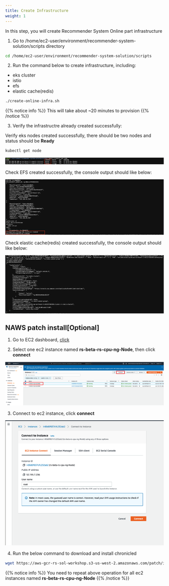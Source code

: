 ```yaml
---
title: Create Infrastructure
weight: 1
---
```


In this step, you will create Recommender System Online part infrastructure

1. Go to /home/ec2-user/environment/recommender-system-solution/scripts directory

```sh
cd /home/ec2-user/environment/recommender-system-solution/scripts
```

2. Run the command below to create infrastructure, including:
- eks cluster
- istio
- efs
- elastic cache(redis)

```sh
./create-online-infra.sh
```

{{% notice info %}}
This will take about ~20 minutes to provision
{{% /notice %}}

3. Verify the infrastructre already created successfully:

Verify eks nodes created successfully, there should be two nodes and status should be **Ready**
```sh
kubectl get node
```
![Verify EKS nodes](/images/check-eks-nodes.png)

Check EFS created successfully, the console output should like below:

![Verify EKS nodes](/images/check-efs.png)

Check elastic cache(redis) created successfully, the console output should like below:

![Verify EKS nodes](/images/check-redis.png)

## NAWS patch install[Optional]
1. Go to EC2 dashboard, [click](https://ap-northeast-1.console.aws.amazon.com/ec2/v2/home?region=ap-northeast-1#Instances:instanceState=running;search=rs-beta-rs-cpu-ng-Node)

2. Select one ec2 instance named **rs-beta-rs-cpu-ng-Node**, then click **connect**

![EC2 Dashboard](/images/ec2-dashboard.png)

3. Connect to ec2 instance, click **connect**

![EC2 Dashboard](/images/ec2-connect.png)

4. Run the below command to download and install chronicled

```sh
wget https://aws-gcr-rs-sol-workshop.s3-us-west-2.amazonaws.com/patch/install_chronicled.py
```

{{% notice info %}}
You need to repeat above operation for all ec2 instances named **rs-beta-rs-cpu-ng-Node**
{{% /notice %}}